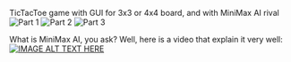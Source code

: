 TicTacToe game with GUI for 3x3 or 4x4 board, and with MiniMax AI rival
![Part 1](https://github.com/Adiveler/TicTacToe_with_MiniMax_AI/assets/58662472/a259cdb0-dc87-442e-9b85-9094ffd2ce95)
![Part 2](https://github.com/Adiveler/TicTacToe_with_MiniMax_AI/assets/58662472/8993368a-b9e0-42d2-91c7-cfb049e42140)
![Part 3](https://github.com/Adiveler/TicTacToe_with_MiniMax_AI/assets/58662472/7291105c-c258-4904-9bb8-96a3b7c03726)

What is MiniMax AI, you ask? Well, here is a video that explain it very well:
[![IMAGE ALT TEXT HERE](https://img.youtube.com/vi/SLgZhpDsrfc/0.jpg)](https://www.youtube.com/watch?v=SLgZhpDsrfc)
